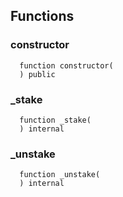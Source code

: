 


## Functions
### constructor
```solidity
  function constructor(
  ) public
```




### _stake
```solidity
  function _stake(
  ) internal
```




### _unstake
```solidity
  function _unstake(
  ) internal
```




